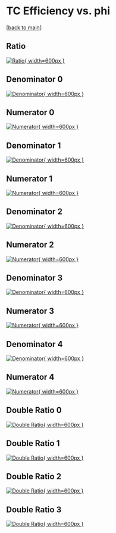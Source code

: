 # TC Efficiency vs. phi

[[back to main](./)]



## Ratio

[![Ratio](../mtv/var/TC_vtr_13_1_eff_phi.png){ width=600px }](../mtv/var/TC_vtr_13_1_eff_phi.pdf)

## Denominator 0

[![Denominator](../mtv/den/TC_vtr_13_1_eff_phi_den0.png){ width=600px }](../mtv/den/TC_vtr_13_1_eff_phi_den0.pdf)

## Numerator 0

[![Numerator](../mtv/num/TC_vtr_13_1_eff_phi_num0.png){ width=600px }](../mtv/num/TC_vtr_13_1_eff_phi_num0.pdf)

## Denominator 1

[![Denominator](../mtv/den/TC_vtr_13_1_eff_phi_den1.png){ width=600px }](../mtv/den/TC_vtr_13_1_eff_phi_den1.pdf)

## Numerator 1

[![Numerator](../mtv/num/TC_vtr_13_1_eff_phi_num1.png){ width=600px }](../mtv/num/TC_vtr_13_1_eff_phi_num1.pdf)

## Denominator 2

[![Denominator](../mtv/den/TC_vtr_13_1_eff_phi_den2.png){ width=600px }](../mtv/den/TC_vtr_13_1_eff_phi_den2.pdf)

## Numerator 2

[![Numerator](../mtv/num/TC_vtr_13_1_eff_phi_num2.png){ width=600px }](../mtv/num/TC_vtr_13_1_eff_phi_num2.pdf)

## Denominator 3

[![Denominator](../mtv/den/TC_vtr_13_1_eff_phi_den3.png){ width=600px }](../mtv/den/TC_vtr_13_1_eff_phi_den3.pdf)

## Numerator 3

[![Numerator](../mtv/num/TC_vtr_13_1_eff_phi_num3.png){ width=600px }](../mtv/num/TC_vtr_13_1_eff_phi_num3.pdf)

## Denominator 4

[![Denominator](../mtv/den/TC_vtr_13_1_eff_phi_den4.png){ width=600px }](../mtv/den/TC_vtr_13_1_eff_phi_den4.pdf)

## Numerator 4

[![Numerator](../mtv/num/TC_vtr_13_1_eff_phi_num4.png){ width=600px }](../mtv/num/TC_vtr_13_1_eff_phi_num4.pdf)

## Double Ratio 0

[![Double Ratio](../mtv/ratio/TC_vtr_13_1_eff_phi_ratio0.png){ width=600px }](../mtv/ratio/TC_vtr_13_1_eff_phi_ratio0.pdf)

## Double Ratio 1

[![Double Ratio](../mtv/ratio/TC_vtr_13_1_eff_phi_ratio1.png){ width=600px }](../mtv/ratio/TC_vtr_13_1_eff_phi_ratio1.pdf)

## Double Ratio 2

[![Double Ratio](../mtv/ratio/TC_vtr_13_1_eff_phi_ratio2.png){ width=600px }](../mtv/ratio/TC_vtr_13_1_eff_phi_ratio2.pdf)

## Double Ratio 3

[![Double Ratio](../mtv/ratio/TC_vtr_13_1_eff_phi_ratio3.png){ width=600px }](../mtv/ratio/TC_vtr_13_1_eff_phi_ratio3.pdf)

